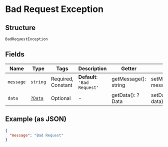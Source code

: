 
# Bad Request Exception

## Structure

`BadRequestException`

## Fields

| Name | Type | Tags | Description | Getter | Setter |
|  --- | --- | --- | --- | --- | --- |
| `message` | `string` | Required, Constant | **Default**: `'Bad Request'` | getMessage(): string | setMessage(string message): void |
| `data` | [`?Data`](../../doc/models/data.md) | Optional | - | getData(): ?Data | setData(?Data data): void |

## Example (as JSON)

```json
{
  "message": "Bad Request"
}
```


